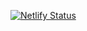 [![Netlify Status](https://api.netlify.com/api/v1/badges/1b18bb6a-99d2-4129-85c2-96747bc2c4f4/deploy-status)](https://app.netlify.com/sites/admiring-poitras-1d2a26/deploys)